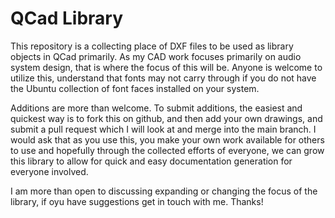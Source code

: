 QCad Library
===========

This repository is a collecting place of DXF files to be used as library objects in QCad primarily.  As my CAD work focuses primarily on audio system design, that is where the focus of this will be.  Anyone is welcome to utilize this, understand that fonts may not carry through if you do not have the Ubuntu collection of font faces installed on your system.

Additions are more than welcome.  To submit additions, the easiest and quickest way is to fork this on github, and then add your own drawings, and submit a pull request which I will look at and merge into the main branch.  I would ask that as you use this, you make your own work available for others to use and hopefully through the collected efforts of everyone, we can grow this library to allow for quick and easy documentation generation for everyone involved.

I am more than open to discussing expanding or changing the focus of the library, if oyu have suggestions get in touch with me.  Thanks!
